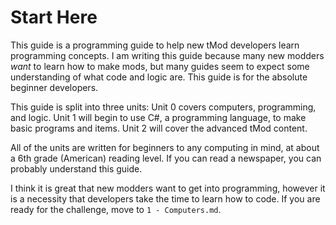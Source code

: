 # Start Here
This guide is a programming guide to help new tMod developers learn programming concepts. I am writing this guide because many new modders _want_ to learn how to make mods, but many guides seem to expect some understanding of what code and logic are. This guide is for the absolute beginner developers.

This guide is split into three units: Unit 0 covers computers, programming, and logic. Unit 1 will begin to use C#, a programming language, to make basic programs and items. Unit 2 will cover the advanced tMod content.

All of the units are written for beginners to any computing in mind, at about a 6th grade (American) reading level. If you can read a newspaper, you can probably understand this guide.

I think it is great that new modders want to get into programming, however it is a necessity that developers take the time to learn how to code. If you are ready for the challenge, move to `1 - Computers.md`.
